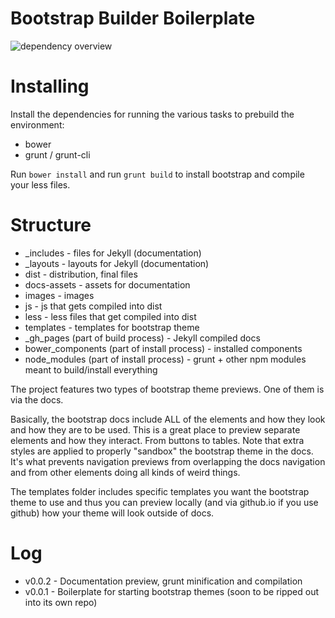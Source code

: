 Bootstrap Builder Boilerplate
========================

![dependency overview](https://david-dm.org/antjanus/bootstrap-builder-boilerplate.png)


Installing
===================

Install the dependencies for running the various tasks to prebuild the environment:

* bower
* grunt / grunt-cli

Run `bower install` and run `grunt build` to install bootstrap and compile your less files.

Structure
====================

* _includes - files for Jekyll (documentation)
* _layouts - layouts for Jekyll (documentation)
* dist - distribution, final files
* docs-assets - assets for documentation
* images - images
* js - js that gets compiled into dist
* less - less files that get compiled into dist
* templates - templates for bootstrap theme
* \_gh\_pages (part of build process) - Jekyll compiled docs
* bower_components (part of install process) - installed components
* node_modules (part of install process) - grunt + other npm modules meant to build/install everything

The project features two types of bootstrap theme previews. One of them is via the docs.

Basically, the bootstrap docs include ALL of the elements and how they look and how they are to be used. This is a great place to preview separate elements and how they interact. From buttons to tables. Note that extra styles are applied to properly "sandbox" the bootstrap theme in the docs. It's what prevents navigation previews from overlapping the docs navigation and from other elements doing all kinds of weird things.

The templates folder includes specific templates you want the bootstrap theme to use and thus you can preview locally (and via github.io if you use github) how your theme will look outside of docs.

Log
==========

* v0.0.2 - Documentation preview, grunt minification and compilation
* v0.0.1 - Boilerplate for starting bootstrap themes (soon to be ripped out into its own repo)